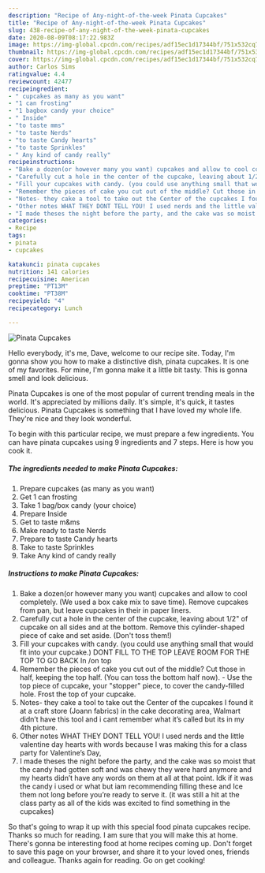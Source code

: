 ```yaml
---
description: "Recipe of Any-night-of-the-week Pinata Cupcakes"
title: "Recipe of Any-night-of-the-week Pinata Cupcakes"
slug: 438-recipe-of-any-night-of-the-week-pinata-cupcakes
date: 2020-08-09T08:17:22.983Z
image: https://img-global.cpcdn.com/recipes/adf15ec1d17344bf/751x532cq70/pinata-cupcakes-recipe-main-photo.jpg
thumbnail: https://img-global.cpcdn.com/recipes/adf15ec1d17344bf/751x532cq70/pinata-cupcakes-recipe-main-photo.jpg
cover: https://img-global.cpcdn.com/recipes/adf15ec1d17344bf/751x532cq70/pinata-cupcakes-recipe-main-photo.jpg
author: Carlos Sims
ratingvalue: 4.4
reviewcount: 42477
recipeingredient:
- " cupcakes as many as you want"
- "1 can frosting"
- "1 bagbox candy your choice"
- " Inside"
- "to taste mms"
- "to taste Nerds"
- "to taste Candy hearts"
- "to taste Sprinkles"
- " Any kind of candy really"
recipeinstructions:
- "Bake a dozen(or however many you want) cupcakes and allow to cool completely. (We used a box cake mix to save time). Remove cupcakes from pan, but leave cupcakes in their in paper liners."
- "Carefully cut a hole in the center of the cupcake, leaving about 1/2&#34; of cupcake on all sides and at the bottom. Remove this cylinder-shaped piece of cake and set aside. (Don&#39;t toss them!)"
- "Fill your cupcakes with candy. (you could use anything small that would fit into your cupcake.) DONT FILL TO THE TOP LEAVE ROOM FOR THE TOP TO GO BACK In /on top"
- "Remember the pieces of cake you cut out of the middle? Cut those in half, keeping the top half. (You can toss the bottom half now). Use the top piece of cupcake, your &#34;stopper&#34; piece, to cover the candy-filled hole. Frost the top of your cupcake."
- "Notes- they cake a tool to take out the Center of the cupcakes I found it at a craft store (Joann fabrics) in the cake decorating area, Walmart didn’t have this tool and i cant remember what it’s called but its in my 4th picture."
- "Other notes WHAT THEY DONT TELL YOU! I used nerds and the little valentine day hearts with words because I was making this for a class party for Valentine’s Day,"
- "I made theses the night before the party, and the cake was so moist that the candy had gotten soft and was chewy they were hard anymore and my hearts didn’t have any words on them at all at that point. Idk if it was the candy i used or what but iam recommending filling these and Ice them not long before you’re ready to serve it. (it was still a hit at the class party as all of the kids was excited to find something in the cupcakes)"
categories:
- Recipe
tags:
- pinata
- cupcakes

katakunci: pinata cupcakes 
nutrition: 141 calories
recipecuisine: American
preptime: "PT13M"
cooktime: "PT38M"
recipeyield: "4"
recipecategory: Lunch

---
```



![Pinata Cupcakes](https://img-global.cpcdn.com/recipes/adf15ec1d17344bf/751x532cq70/pinata-cupcakes-recipe-main-photo.jpg)

Hello everybody, it's me, Dave, welcome to our recipe site. Today, I'm gonna show you how to make a distinctive dish, pinata cupcakes. It is one of my favorites. For mine, I'm gonna make it a little bit tasty. This is gonna smell and look delicious.



Pinata Cupcakes is one of the most popular of current trending meals in the world. It's appreciated by millions daily. It's simple, it's quick, it tastes delicious. Pinata Cupcakes is something that I have loved my whole life. They're nice and they look wonderful.


To begin with this particular recipe, we must prepare a few ingredients. You can have pinata cupcakes using 9 ingredients and 7 steps. Here is how you cook it.

<!--inarticleads1-->

##### The ingredients needed to make Pinata Cupcakes:

1. Prepare  cupcakes (as many as you want)
1. Get 1 can frosting
1. Take 1 bag/box candy (your choice)
1. Prepare  Inside
1. Get to taste m&amp;ms
1. Make ready to taste Nerds
1. Prepare to taste Candy hearts
1. Take to taste Sprinkles
1. Take  Any kind of candy really




<!--inarticleads2-->

##### Instructions to make Pinata Cupcakes:

1. Bake a dozen(or however many you want) cupcakes and allow to cool completely. (We used a box cake mix to save time). Remove cupcakes from pan, but leave cupcakes in their in paper liners.
1. Carefully cut a hole in the center of the cupcake, leaving about 1/2&#34; of cupcake on all sides and at the bottom. Remove this cylinder-shaped piece of cake and set aside. (Don&#39;t toss them!)
1. Fill your cupcakes with candy. (you could use anything small that would fit into your cupcake.) DONT FILL TO THE TOP LEAVE ROOM FOR THE TOP TO GO BACK In /on top
1. Remember the pieces of cake you cut out of the middle? Cut those in half, keeping the top half. (You can toss the bottom half now). - Use the top piece of cupcake, your &#34;stopper&#34; piece, to cover the candy-filled hole. Frost the top of your cupcake.
1. Notes- they cake a tool to take out the Center of the cupcakes I found it at a craft store (Joann fabrics) in the cake decorating area, Walmart didn’t have this tool and i cant remember what it’s called but its in my 4th picture.
1. Other notes WHAT THEY DONT TELL YOU! I used nerds and the little valentine day hearts with words because I was making this for a class party for Valentine’s Day,
1. I made theses the night before the party, and the cake was so moist that the candy had gotten soft and was chewy they were hard anymore and my hearts didn’t have any words on them at all at that point. Idk if it was the candy i used or what but iam recommending filling these and Ice them not long before you’re ready to serve it. (it was still a hit at the class party as all of the kids was excited to find something in the cupcakes)




So that's going to wrap it up with this special food pinata cupcakes recipe. Thanks so much for reading. I am sure that you will make this at home. There's gonna be interesting food at home recipes coming up. Don't forget to save this page on your browser, and share it to your loved ones, friends and colleague. Thanks again for reading. Go on get cooking!
